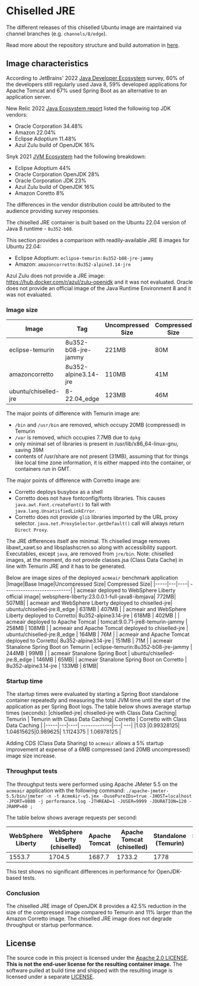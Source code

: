 # Chiselled JRE

The different releases of this chiselled Ubuntu image are maintained via
channel branches (e.g. `channels/8/edge`).

Read more about the repository structure and build automation in [here](<https://github.com/ubuntu-rocks/.github/blob/main/profile/README.md#-joining-the-ubuntu-rocks-project>).


## Image characteristics

According to JetBrains' 2022 [Java Developer Ecosystem](https://www.jetbrains.com/lp/devecosystem-2022/java/) survey, 60% of the developers still regularly used Java 8, 59% developed applications for Apache Tomcat and 67% used Spring Boot as an alternative to an application server.

New Relic 2022 [Java Ecosystem report](https://newrelic.com/resources/report/2022-state-of-java-ecosystem) listed the following top JDK vendors:
 - Oracle Corporation 34.48%
 - Amazon 22.04%
 - Eclipse Adoptium 11.48%
 - Azul Zulu build of OpenJDK 16%

Snyk 2021 [JVM Ecosystem](https://snyk.io/jvm-ecosystem-report-2021/) had the following breakdown:
 - Eclipse Adoptium 44%
 - Oracle Corporation OpenJDK 28%
 - Oracle Corporation JDK 23%
 - Azul Zulu build of OpenJDK 16%
 - Amazon Coretto 8%

The differences in the vendor distribution could be attributed to the audience providing survey responses.

The chiselled JRE container is built based on the Ubuntu 22.04 version of Java 8 runtime - `8u352-b08`.

This section provides a comparison with readily-available JRE 8 images for Ubuntu 22.04:
 - Eclipse Adoptium: `eclipse-temurin:8u352-b08-jre-jammy`
 - Amazon: `amazoncorretto:8u352-alpine3.14-jre`

Azul Zulu does not provide a JRE image: https://hub.docker.com/r/azul/zulu-openjdk and it was not evaluated.
Oracle does not provide an official image of the Java Runtime Environment 8 and it was not evaluated.

### Image size

|Image|Tag|Uncompressed Size| Compressed Size|
|-----|---|----| ----------------------------|
| eclipse-temurin|8u352-b08-jre-jammy|221MB|80M|
| amazoncorretto| 8u352-alpine3.14-jre| 110MB | 41M|
| ubuntu/chiselled-jre|8-22.04_edge| 123MB|46M |


The major points of difference with Temurin image are:
- `/bin` and `/usr/bin` are removed, which occupy 20MB (compressed) in Temurin
- `/var` is removed, which occupies 7.7MB due to `dpkg`
- only minimal set of libraries is present in /usr/lib/x86_64-linux-gnu, saving 39M
- contents of /usr/share are not present (31MB), assuming that for things like local time zone information, it is either mapped into the container, or containers run in GMT.

The major points of difference with Corretto image are:
 - Corretto deploys busybox as a shell
 - Corretto does not have fontconfig/fonts libraries. This causes `java.awt.Font.createFont()` to fail with `java.lang.UnsatisfiedLinkError`.
 - Corretto does not provide `glib` libraries imported by the URL proxy selector. `java.net.ProxySelector.getDefault()` call will always return `Direct Proxy`.

The JRE differences itself are minimal. Th chiselled image removes libawt_xawt.so and libsplashscren.so along with accessibility support. Executables, except `java`, are removed from `jre/bin`.
Note: chiselled images, at the moment, do not provide classes.jsa (Class Data Cache) in line with Temurin JRE and it has to be generated.

Below are image sizes of the deployed `acmeair` benchmark application
|Image|Base Image|Uncompressed Size| Compressed Size|
|-----|---|----| ----------------------------|
| acmeair deployed to WebSphere Liberty official image| websphere-liberty:23.0.0.1-full-java8-ibmjava| 772MB| 507MB|
| acmeair and WebSphere Liberty deployed to chiselled-jre| ubuntu/chiselled-jre:8_edge | 631MB | 407MB |
| acmeair and WebSphere Liberty deployed to Corretto| 8u352-alpine3.14-jre | 618MB | 402MB |
| acmeair deployed to Apache Tomcat | tomcat:9.0.71-jre8-temurin-jammy | 258MB | 108MB |
| acmeair and Apache Tomcat deployed to chiselled-jre | ubuntu/chiselled-jre:8_edge | 164MB | 76M |
| acmeair and Apache Tomcat deployed to Corretto| 8u352-alpine3.14-jre | 151MB | 71M |
| acmeair Stanalone Spring Boot on Temurin | eclipse-temurin:8u352-b08-jre-jammy | 244MB | 99MB |
| acmeair Stanalone Spring Boot | ubuntu/chiselled-jre:8_edge | 146MB | 65MB|
| acmeair Stanalone Spring Boot on Corretto | 8u352-alpine3.14-jre | 133MB | 61MB|

### Startup time

The startup times were evaluated by starting a Spring Boot standalone container repeatedly and measuring the total JVM time until the start of the application as per Spring Boot logs.
The table below shows average startup times (seconds):
|chiselled-jre| chiselled-jre with Class Data Caching| Temurin | Temurin with Class Data Caching| Corretto | Corretto with Class Data Caching |
|-----|---|----| -------------|---| ---|
|1.03 |0.99328125| 1.04615625|0.989625| 1.1124375 |  1.06978125 |

Adding CDS (Class Data Sharing) to `acmeair` allows a 5% startup improvement at expense of a 6MB compressed (and 20MB uncompressed) image size increase.

### Throughput tests

The throughput tests were performed using Apache JMeter 5.5 on the `acmeair` application with the following command: ``./apache-jmeter-5.5/bin/jmeter -n -t AcmeAir-v5.jmx -DusePureIDs=true -JHOST=localhost -JPORT=9080 -j performance.log -JTHREAD=1 -JUSER=9999 -JDURATION=120 -JRAMP=60 ;``

The table below shows average requests per second:

| WebSphere Liberty | WebSphere Liberty (chiselled) | Apache Tomcat | Apache Tomcat (chiselled) | Standalone (Temurin) | Standalone (chiselled) |  Standalone (corretto) |
|-------------------|-------------------------------|---------------|-------------|---------|--------| ---|
| 1553.7 | 1704.5 | 1687.7 | 1733.2 | 1778 | 1773.6 | 1798 |

This test shows no significant differences in performance for OpenJDK-based tests.

### Conclusion

The chiselled JRE image of OpenJDK 8 provides a 42.5% reduction in the size of the compressed image compared to Temurin and 11% larger than the Amazon Corretto image.
The chiselled JRE image does not degrade throughput or startup performance.

## License

The source code in this project is licensed under the [Apache 2.0 LICENSE](./LICENSE).
**This is not the end-user license for the resulting container image.**
The software pulled at build time and shipped with the resulting image is licensed under a separate [LICENSE](./chiselled-jre/LICENSE).